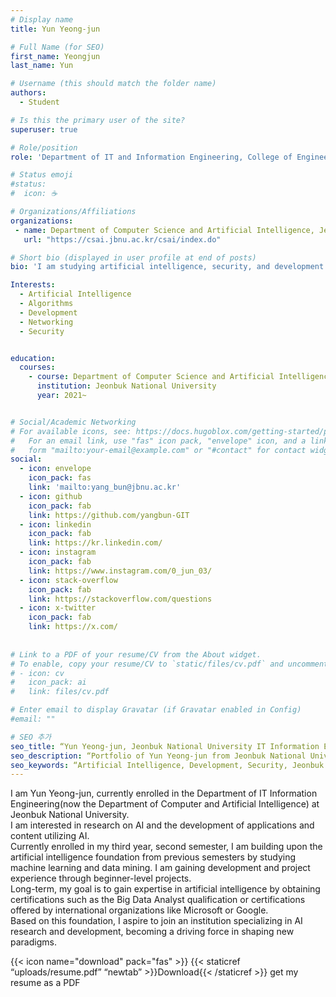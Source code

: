 ```yaml
---
# Display name
title: Yun Yeong-jun

# Full Name (for SEO)
first_name: Yeongjun
last_name: Yun

# Username (this should match the folder name)
authors:
  - Student

# Is this the primary user of the site?
superuser: true

# Role/position
role: 'Department of IT and Information Engineering, College of Engineering, Jeonbuk National University (now the Department of Computer Science and Artificial Intelligence)'

# Status emoji
#status:
#  icon: ☕️

# Organizations/Affiliations
organizations:
 - name: Department of Computer Science and Artificial Intelligence, Jeonbuk National University
   url: "https://csai.jbnu.ac.kr/csai/index.do"

# Short bio (displayed in user profile at end of posts)
bio: 'I am studying artificial intelligence, security, and development at the Department of Computer Science and Artificial Intelligence at Jeonbuk National University.'

Interests:
  - Artificial Intelligence
  - Algorithms
  - Development
  - Networking
  - Security


education:
  courses:
    - course: Department of Computer Science and Artificial Intelligence
      institution: Jeonbuk National University
      year: 2021~


# Social/Academic Networking
# For available icons, see: https://docs.hugoblox.com/getting-started/page-builder/#icons
#   For an email link, use "fas" icon pack, "envelope" icon, and a link in the
#   form "mailto:your-email@example.com" or "#contact" for contact widget.
social:
  - icon: envelope
    icon_pack: fas
    link: 'mailto:yang_bun@jbnu.ac.kr'
  - icon: github
    icon_pack: fab
    link: https://github.com/yangbun-GIT
  - icon: linkedin
    icon_pack: fab
    link: https://kr.linkedin.com/
  - icon: instagram
    icon_pack: fab
    link: https://www.instagram.com/0_jun_03/
  - icon: stack-overflow
    icon_pack: fab
    link: https://stackoverflow.com/questions
  - icon: x-twitter
    icon_pack: fab
    link: https://x.com/
  
    
# Link to a PDF of your resume/CV from the About widget.
# To enable, copy your resume/CV to `static/files/cv.pdf` and uncomment the lines below.
# - icon: cv
#   icon_pack: ai
#   link: files/cv.pdf

# Enter email to display Gravatar (if Gravatar enabled in Config)
#email: ""

# SEO 추가
seo_title: “Yun Yeong-jun, Jeonbuk National University IT Information Engineering Department(Current-Computer Artificial Intelligence Department)”
seo_description: “Portfolio of Yun Yeong-jun from Jeonbuk National University's IT Information Engineering Department(Current-Computer Artificial Intelligence Department). Currently studying artificial intelligence, development, security, and related fields.”
seo_keywords: “Artificial Intelligence, Development, Security, Jeonbuk National University, Jeonbuk National University, Jeonbuk National University Yun Yeong-jun, Yun Yeong-jun, Department of IT Information Engineering, Department of Computer and Artificial Intelligence, Computer and Artificial Intelligence”
---
```


<div class="justify-text">
I am Yun Yeong-jun, currently enrolled in the Department of IT Information Engineering(now the Department of Computer and Artificial Intelligence) at Jeonbuk National University.
</div>
<div class="justify-text">
I am interested in research on AI and the development of applications and content utilizing AI.
</div>
<div class="justify-text">
Currently enrolled in my third year, second semester, I am building upon the artificial intelligence foundation from previous semesters by studying machine learning and data mining. I am gaining development and project experience through beginner-level projects.
</div>
<div class="justify-text">
Long-term, my goal is to gain expertise in artificial intelligence by obtaining certifications such as the Big Data Analyst qualification or certifications offered by international organizations like Microsoft or Google.
</div>
<div class="justify-text">
Based on this foundation, I aspire to join an institution specializing in AI research and development, becoming a driving force in shaping new paradigms.
</div>

{{< icon name="download" pack="fas" >}} {{< staticref “uploads/resume.pdf” “newtab” >}}Download{{< /staticref >}} get my resume as a PDF
